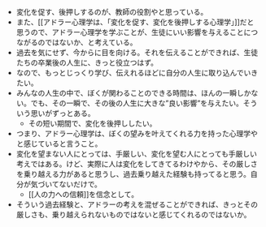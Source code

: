 - 変化を促す、後押しするのが、教師の役割やと思っている。
- また、[[アドラー心理学は、「変化を促す、変化を後押しする心理学」]]だと思うので、アドラー心理学を学ぶことが、生徒にいい影響を与えることにつながるのではないか、と考えている。
- 過去を気にせず、今からに目を向ける。それを伝えることができれば、生徒たちの卒業後の人生に、きっと役立つはず。
- なので、もっとじっくり学び、伝えれるほどに自分の人生に取り込んでいきたい。
- みんなの人生の中で、ぼくが関わることのできる時間は、ほんの一瞬しかない。でも、その一瞬で、その後の人生に大きな”良い影響”を与えたい。そういう思いがずっとある。
	- その短い期間で、変化を後押ししたい。
- つまり、アドラー心理学は、ぼくの望みを叶えてくれる力を持った心理学やと感じていると言うこと。
- 変化を望まない人にとっては、手厳しい、変化を望む人にとっても手厳しい考えではある。けど、実際に人は変化をしてきてるわけやから、その厳しさを乗り越える力があると思うし、過去乗り越えた経験も持ってると思う。自分が気づいてないだけで。
	- [[人の力への信頼]]を信念として。
- そういう過去経験と、アドラーの考えを混ぜることができれば、きっとその厳しさも、乗り越えられないものではないと感じてくれるのではないか。